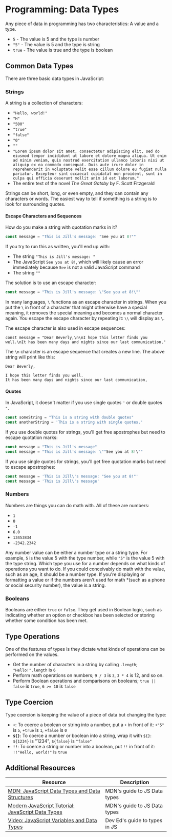 # Programming: Data Types

Any piece of data in programming has two characteristics: A value and a type.

* `5` - The value is 5 and the type is number
* `"5"` - The value is 5 and the type is string
* `true` - The value is true and the type is boolean

## Common Data Types

There are three basic data types in JavaScript:

### Strings

A string is a collection of characters:

* `"Hello, world!"`
* `"H"`
* `"500"`
* `"true"`
* `"false"`
* `"0"`
* `""`
* `"Lorem ipsum dolor sit amet, consectetur adipiscing elit, sed do eiusmod tempor incididunt ut labore et dolore magna aliqua. Ut enim ad minim veniam, quis nostrud exercitation ullamco laboris nisi ut aliquip ex ea commodo consequat. Duis aute irure dolor in reprehenderit in voluptate velit esse cillum dolore eu fugiat nulla pariatur. Excepteur sint occaecat cupidatat non proident, sunt in culpa qui officia deserunt mollit anim id est laborum."`
* The entire text of the novel _The Great Gatsby_ by F. Scott Fitzgerald

Strings can be short, long, or even empty, and they can contain any characters or words. The easiest way to tell if something is a string is to look for surrounding quotes.

#### Escape Characters and Sequences

How do you make a string with quotation marks in it?

```js
const message = "This is Jill's message: "See you at 8!""
```

If you try to run this as written, you'll end up with:

* The string `"This is Jill's message: "`
* The JavaScript `See you at 8!`, which will likely cause an error immediately because `See` is not a valid JavaScript command
* The string `""`

The solution is to use an escape character:

```js
const message = "This is Jill's message: \"See you at 8!\""
```

In many languages, `\` functions as an escape character in strings. When you put the `\` in front of a character that might otherwise have a special meaning, it removes the special meaning and becomes a normal character again. You escape the escape character by repeating it: `\\` will display as `\`.

The escape character is also used in escape sequences:

```
const message = "Dear Beverly,\n\nI hope this letter finds you well.\nIt has been many days and nights since our last communication,"
```

The `\n` character is an escape sequence that creates a new line. The above string will print like this:

```
Dear Beverly,

I hope this letter finds you well.
It has been many days and nights since our last communication,
```

#### Quotes

In JavaScript, it doesn't matter if you use single quotes `'` or double quotes `"`.

```js
const someString = "This is a string with double quotes"
const anotherString = 'This is a string with single quotes.'
```

If you use double quotes for strings, you'll get free apostrophes but need to escape quotation marks:

```js
const message = "This is Jill's message"
const message = "This is Jill's message: \""See you at 8!\""
```

If you use single quotes for strings, you'll get free quotation marks but need to escape apostrophes:

```js
const message = 'This is Jill\'s message: "See you at 8!"'
const message = 'This is Jill\'s message'
```

### Numbers

Numbers are things you can do math with. All of these are numbers:

* `1`
* `0`
* `-1`
* `6.0`
* `13453834`
* `-2342.2342`

Any number value can be either a number type or a string type. For example, `5` is the value 5 with the type number, while `"5"` is the value 5 with the type string. Which type you use for a number depends on what kinds of operations you want to do. If you could conceivably do math with the value, such as an age, it should be a number type. If you're displaying or formatting a value or if the numbers aren't used for math *(such as a phone or social security number), the value is a string.

### Booleans

Booleans are either `true` or `false`. They get used in Boolean logic, such as indicating whether an option or checkbox has been selected or storing whether some condition has been met.

## Type Operations

One of the features of types is they dictate what kinds of operations can be performed on the values.

* Get the number of characters in a string by calling `.length`; `"Hello!".length` is `6`
* Perform math operations on numbers; `9 / 3` is `3`, `3 * 4` is 12, and so on.
* Perform Boolean operations and comparisons on booleans; `true || false` is `true`, `6 >= 10` is `false`

## Type Coercion

Type coercion is keeping the value of a piece of data but changing the type:

* **`+`**: To coerce a boolean or string into a number, put a `+` in front of it: `+"5"` is `5`, `+true` is `1`, `+false` is `0`
* **``${}``**: To coerce a number or boolean into a string, wrap it with ``${}``: ``${1234}`` is "1234", ``${false}`` is `"false"`
* **`!!`**: To coerce a string or number into a boolean, put `!!` in front of it: `!!"Hello, world!"` is `true`

## Additional Resources

| Resource | Description |
| --- | --- |
| [MDN: JavaScript Data Types and Data Structures](https://developer.mozilla.org/en-US/docs/Web/JavaScript/Data_structures) | MDN's guide to JS Data types |
| [Modern JavaScript Tutorial: JavaScript Data Types](https://developer.mozilla.org/en-US/docs/Web/JavaScript/Data_structures) | MDN's guide to JS Data types |
| [Video: JavaScript Variables and Data Types](https://www.youtube.com/watch?v=edlFjlzxkSI) | Dev Ed's guide to types in JS |
